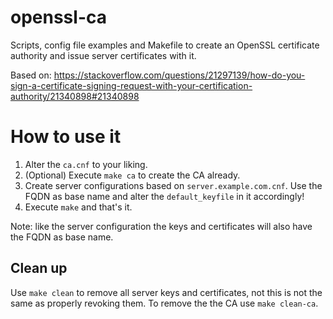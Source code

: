 # openssl-ca
Scripts, config file examples and Makefile to create an OpenSSL certificate
authority and issue server certificates with it.

Based on: https://stackoverflow.com/questions/21297139/how-do-you-sign-a-certificate-signing-request-with-your-certification-authority/21340898#21340898

# How to use it
1. Alter the `ca.cnf` to your liking.
2. (Optional) Execute `make ca` to create the CA already.
3. Create server configurations based on `server.example.com.cnf`. Use the
   FQDN as base name and alter the `default_keyfile` in it accordingly!
4. Execute `make` and that's it.

Note: like the server configuration the keys and certificates will also have
the FQDN as base name.

## Clean up
Use `make clean` to remove all server keys and certificates, not this is not
the same as properly revoking them. To remove the the CA use `make clean-ca`.
